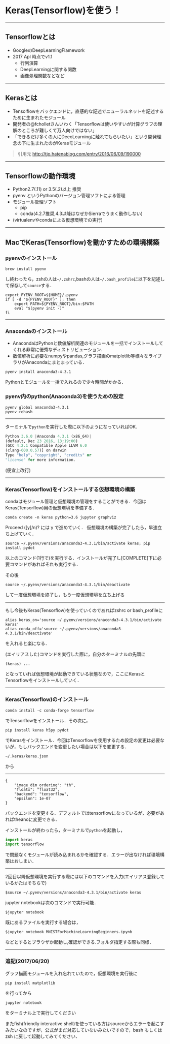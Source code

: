 <!-- $theme: default -->

# Keras(Tensorflow)を使う！

---

## Tensorflowとは

+ GoogleのDeepLearningFlamework
+ 2017 Apl 時点でv1.1
	+ 行列演算
	+ DeepLearningに関する関数
	+ 画像処理関数などなど

---

## Kerasとは

+ Tensolflowをバックエンドに，直感的な記述でニューラルネットを記述するために生まれたモジュール
+ 開発者の@fcholletさんいわく「Tensorflowは使いやすいが計算グラフの理解のところが難しくて万人向けではない」
+ 「できるだけ多くの人にDeeoLearningに触れてもらいたい」という開発理念の下に生まれたのがKerasモジュール

> 引用元
> http://tjo.hatenablog.com/entry/2016/06/09/190000

---

## Tensorflowの動作環境

+ Python2.7(.11) or 3.5(.2)以上 推奨
+ pyenv というPythonのバージョン管理ソフトによる管理
+ モジュール管理ソフト
	+ pip
	+ conda(4.2.7推奨,4.3以降はなぜかSierraでうまく動作しない)
+ (virtualenvやcondaによる仮想環境での実行)

---
## MacでKeras(Tensorflow)を動かすための環境構築
### pyenvのインストール
```
brew install pyenv
```

し終わったら，zshの人は```~/.zshrc```,bashの人は```~/.bash_profile```に以下を記述して保存して```source```する．

```
export PYENV_ROOT=${HOME}/.pyenv
if [ -d "${PYENV_ROOT}" ]; then
	export PATH=${PYENV_ROOT}/bin:$PATH
	eval "$(pyenv init -)"
fi
```

---

### Anacondaのインストール
+ AnacondaはPythonと数値解析関連のモジュールを一括でインストールしてくれる非常に優秀なディストリビューション．
+ 数値解析に必要なnumpyやpandas,グラフ描画のmatplotlib等様々なライブラリがAnacondaにまとまっている．
```
pyenv install anaconda3-4.3.1
```

Pythonとモジュールを一括で入れるので少々時間がかかる．


### pyenv内のpython(Anaconda3)を使うための設定

```
pyenv global anaconda3-4.3.1
pyenv rehash
```

---
ターミナルで```python```を実行した際に以下のようになっていればOK．
```python
Python 3.6.0 |Anaconda 4.3.1 (x86_64)| 
(default, Dec 23 2016, 13:19:00) 
[GCC 4.2.1 Compatible Apple LLVM 6.0 
(clang-600.0.57)] on darwin
Type "help", "copyright", "credits" or 
"license" for more information.
```
(便宜上改行)

---

### Keras(Tensorflow)をインストールする仮想環境の構築

condaはモジュール管理と仮想環境の管理をすることができる．今回はKeras(Tensorflow)用の仮想環境を準備する．

```
conda create -n keras python=3.6 jupyter graphviz
```

Proceed ([y]/n)? には y で進めていく．
仮想環境の構築が完了したら，早速立ち上げていく．

```
source ~/.pyenv/versions/anaconda3-4.3.1/bin/activate keras; pip install pydot
```
以上のコマンド(1行で)を実行する．インストールが完了し[COMPLETE]下に必要コマンドがあればそれも実行する．

その後
```
source ~/.pyenv/versions/anaconda3-4.3.1/bin/deactivate
```
して一度仮想環境を終了し，もう一度仮想環境を立ち上げる

---

もし今後もKeras(Tensorflow)を使っていくのであればzshrc or bash_profileに
```
alias keras_on='source ~/.pyenv/versions/anaconda3-4.3.1/bin/activate keras'
alias conda_off='source ~/.pyenv/versions/anaconda3-4.3.1/bin/deactivate'
```
を入れると楽になる．

(エイリアスした)コマンドを実行した際に，自分のターミナルの先頭に

```
(keras) ...
```

となっていれば仮想環境が起動できている状態なので，ここにKerasとTensorflowをインストールしていく．

---

### Keras(Tensorflow)のインストール
```
conda install -c conda-forge tensorflow
```
でTensorflowをインストール．その次に，

```
pip install keras h5py pydot
```
でKerasをインストール．今回はTensorflowを使用するため設定の変更は必要ないが，もしバックエンドを変更したい場合は以下を変更する．

```
~/.keras/keras.json
```
から

---

```
{
    "image_dim_ordering": "th",
    "floatx": "float32",
    "backend": "tensorflow",
    "epsilon": 1e-07
}
```
バックエンドを変更する．デフォルトではtensorflowになっているが，必要があればtheanoに変更できる．

インストールが終わったら，ターミナルで```python```を起動し，
```python
import keras
import tensorflow
```

で問題なくモジュールが読み込まれるかを確認する．エラーが出なければ環境構築はおしまい．

---

2回目以降仮想環境を実行する際には以下のコマンドを入力(エイリアス登録しているかたはそちらで)

```
$source ~/.pyenv/versions/anaconda3-4.3.1/bin/activate keras
```

jupyter notebookは次のコマンドで実行可能．

```
$jupyter notebook 
```

既にあるファイルを実行する場合は，

```
$jupyter notebook MNISTForMachineLearningBeginners.ipynb
```

などとするとブラウザか起動し,確認ができる.フォルダ指定する際も同様．

---

### 追記(2017/06/20)
グラフ描画モジュールを入れ忘れていたので，仮想環境を実行後に

```
pip install matplotlib
```

を行ってから

```
jupyter notebook
```

をターミナル上で実行してください

またfish(friendly interactive shell)を使っている方はsourceからエラーを起こすみたいなのですが，公式がまだ対応していないみたいですので，bash もしくは zsh に戻して起動してみてください．

